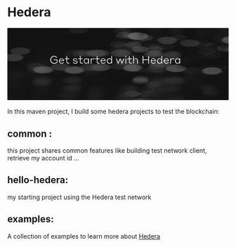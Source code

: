 # Hedera 

![hedera](hedera.png)

In this maven project, I build some hedera projects to test the blockchain:  

## **common** : 
this project shares common features like building test network client, retrieve my account id ...

## **hello-hedera**: 

my starting project using the Hedera test network 

## **examples**: 

A collection of examples to learn more about [Hedera](https://docs.hedera.com/guides/getting-started/try-examples)

